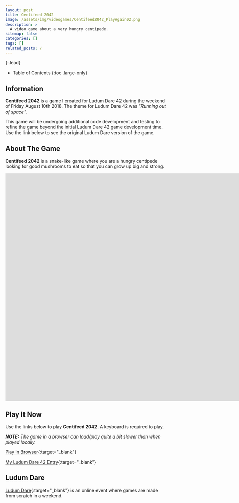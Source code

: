 ```yaml
---
layout: post
title: Centifeed 2042
image: /assets/img/videogames/Centifeed2042_PlayAgain02.png
description: >
  A video game about a very hungry centipede.
sitemap: false
categories: []
tags: []
related_posts: /
---
```


{:.lead}

- Table of Contents
{:toc .large-only}

## Information

**Centifeed 2042** is a game I created for Ludum Dare 42 during the weekend of Friday August 10th 2018.  The theme for Ludum Dare 42 was *"Running out of space"*.  

This game will be undergoing additional code development and testing to refine the game beyond the initial Ludum Dare 42 game development time.  Use the link below to see the original Ludum Dare version of the game.

## About The Game

**Centifeed 2042** is a snake-like game where you are a hungry centipede looking for good mushrooms to eat so that you can grow up big and strong.

<div class="lead aspect-ratio sixteen-nine">
          
<iframe width="1903" height="711" src="https://www.youtube.com/embed/NMV9ChQUldc" frameborder="0" allow="accelerometer; autoplay; clipboard-write; encrypted-media; gyroscope; picture-in-picture" allowfullscreen></iframe>

</div>

## Play It Now

Use the links below to play **Centifeed 2042**.  A keyboard is required to play.

***NOTE:***  *The game in a browser can load/play quite a bit slower than when played locally.*

[Play In Browser](https://jeffreychaplin.github.io/Centifeed2042/){:target="_blank"}

[My Ludum Dare 42 Entry](https://ldjam.com/events/ludum-dare/42/centifeed-2042){:target="_blank"}

## Ludum Dare

[Ludum Dare](https://ldjam.com/){:target="_blank"} is an online event where games are made from scratch in a weekend.
